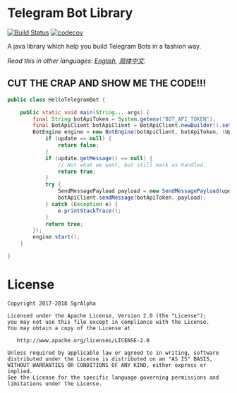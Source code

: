# Telegram Bot Library
[![Build Status](https://travis-ci.org/sgr-io/telegram-bot.svg?branch=master)](https://travis-ci.org/sgr-io/telegram-bot) [![codecov](https://codecov.io/gh/sgr-io/telegram-bot/branch/master/graph/badge.svg)](https://codecov.io/gh/sgr-io/telegram-bot)

A java library which help you build Telegram Bots in a fashion way.

*Read this in other languages: [English](README.md), [简体中文](README.zh-cn.md).*

## CUT THE CRAP AND SHOW ME THE CODE!!!
```java
public class HelloTelegramBot {

    public static void main(String... args) {
        final String botApiToken = System.getenv("BOT_API_TOKEN");
        final BotApiClient botApiClient = BotApiClient.newBuilder().setSkipRetry(true).build();
        BotEngine engine = new BotEngine(botApiClient, botApiToken, (Update update) -> {
            if (update == null) {
                return false;
            }
            if (update.getMessage() == null) {
                // Not what we want, but still mark as handled.
                return true;
            }
            try {
                SendMessagePayload payload = new SendMessagePayload(update.getMessage().getChat().getId(), "Hello Telegram!");
                botApiClient.sendMessage(botApiToken, payload);
            } catch (Exception e) {
                e.printStackTrace();
            }
            return true;
        });
        engine.start();
    }

}
```

# License

    Copyright 2017-2018 SgrAlpha
   
    Licensed under the Apache License, Version 2.0 (the "License");
    you may not use this file except in compliance with the License.
    You may obtain a copy of the License at
   
       http://www.apache.org/licenses/LICENSE-2.0
   
    Unless required by applicable law or agreed to in writing, software
    distributed under the License is distributed on an "AS IS" BASIS,
    WITHOUT WARRANTIES OR CONDITIONS OF ANY KIND, either express or implied.
    See the License for the specific language governing permissions and
    limitations under the License.
